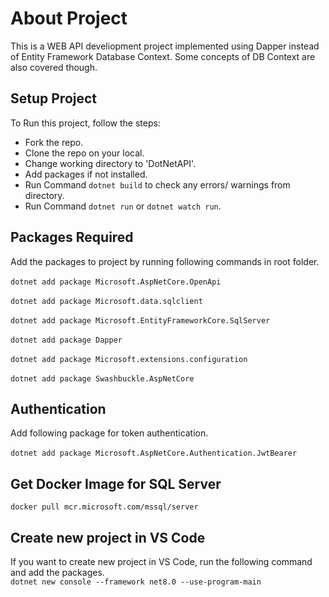 # About Project

This is a WEB API develiopment project implemented using Dapper instead of Entity Framework Database Context. Some concepts of DB Context are also covered though.

## Setup Project
To Run this project, follow the steps:
- Fork the repo.
- Clone the repo on your local.
- Change working directory to 'DotNetAPI'.
- Add packages if not installed.
- Run Command `dotnet build` to check any errors/ warnings from directory.
- Run Command `dotnet run` or `dotnet watch run`.

## Packages Required
Add the packages to project by running following commands in root folder.<br>
<br>
`dotnet add package Microsoft.AspNetCore.OpenApi`<br>
<br>
`dotnet add package Microsoft.data.sqlclient` <br>
<br>
`dotnet add package Microsoft.EntityFrameworkCore.SqlServer` <br>
<br>
`dotnet add package Dapper`<br>
<br>
`dotnet add package Microsoft.extensions.configuration` <br>
<br>
`dotnet add package Swashbuckle.AspNetCore` <br>

## Authentication

Add following package for token authentication.<br>
<br>
`dotnet add package Microsoft.AspNetCore.Authentication.JwtBearer`

## Get Docker Image for SQL Server
`docker pull mcr.microsoft.com/mssql/server`

## Create new project in VS Code
If you want to create new project in VS Code, run the following command and add the packages. <br>
`dotnet new console --framework net8.0 --use-program-main`
